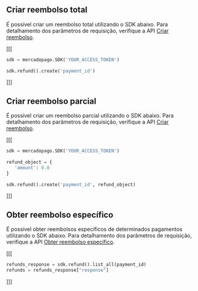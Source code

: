 ## Criar reembolso total

É possível criar um reembolso total utilizando o SDK abaixo. Para detalhamento dos parâmetros de requisição, verifique a API [Criar reembolso](https://www.mercadopago[FAKER][URL][DOMAIN]/developers/pt/reference/chargebacks/_payments_id_refunds/post). 

[[[
```python
sdk = mercadopago.SDK('YOUR_ACCESS_TOKEN')
 
sdk.refund().create('payment_id')
```
]]]

## Criar reembolso parcial

É possível criar um reembolso parcial utilizando o SDK abaixo. Para detalhamento dos parâmetros de requisição, verifique a API [Criar reembolso](https://www.mercadopago[FAKER][URL][DOMAIN]/developers/pt/reference/chargebacks/_payments_id_refunds/post).  

[[[
```python
sdk = mercadopago.SDK('YOUR_ACCESS_TOKEN')
 
refund_object = {
   'amount': 0.0
}
 
sdk.refund().create('payment_id', refund_object)
```
]]]

## Obter reembolso específico

É possível obter reembolsos específicos de determinados pagamentos utilizando o SDK abaixo. Para detalhamento dos parâmetros de requisição, verifique a API [Obter reembolso específico](https://www.mercadopago[FAKER][URL][DOMAIN]/developers/pt/reference/chargebacks/_payments_id_refunds_refund_id/get).

[[[
```python
refunds_response = sdk.refund().list_all(payment_id)
refunds = refunds_response["response"]
```
]]]